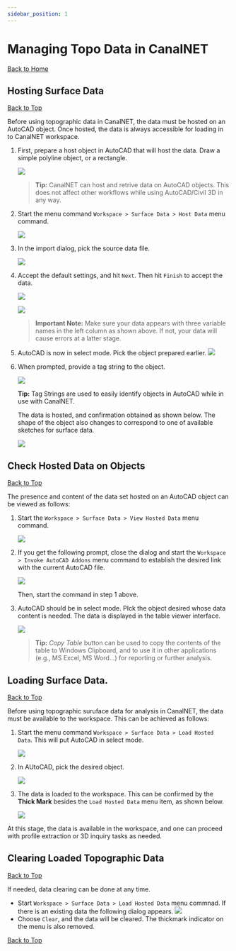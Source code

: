 ```yaml
---
sidebar_position: 1
---
```


# Managing Topo Data in CanalNET
[Back to Home](../index.md#1-wellcome)


## Hosting Surface Data
[Back to Top](#)

Before using topographic data in CanalNET, the data must be hosted on an AutoCAD object. Once hosted, the data is always accessible for loading in to CanalNET workspace. 



1. First, prepare a host object in AutoCAD that will host the data. Draw a simple polyline object, or a rectangle.
   
   ![](Images/Image%20010.png)

   > **Tip:** CanalNET can host and retrive data on AutoCAD objects. This does not affect other workflows while using AutoCAD/Civil 3D in any way.

2. Start the menu command `Workspace > Surface Data > Host Data` menu command.

   ![](Images/Image%20005.png)

   
3. In the import dialog, pick the source data file.

   ![](Images/Image%20050.png)

4. Accept the default settings, and hit `Next`. Then hit `Finish` to accept the data. 


   ![](Images/Image%20051.png)

   ![](Images/Image%20052.png)

   >**Important Note:** Make sure your data appears with three variable names in the left column as shown above. If not, your data will cause errors at a latter stage.

5. AutoCAD is now in select mode. Pick the object prepared earlier.
   ![](Images/Image%20053.png)

6. When prompted, provide a tag string to the object.

   ![](Images/Image%20054.png)
   
   **Tip:** Tag Strings are used to easily identify objects in AutoCAD while in use with CanalNET.

   The data is hosted, and confirmation obtained as shown below. The shape of the object also changes to correspond to one of available sketches for surface data.

   ![](Images/Image%20055.png)

## Check Hosted Data on Objects
[Back to Top](#)

The presence and content of the data set hosted on an AutoCAD object can be viewed as follows:

1. Start the `Workspace > Surface Data > View Hosted Data` menu command. 

   ![](Images/Image%20056.png)

2. If you get the following prompt, close the dialog and start the `Workspace > Invoke AutoCAD Addons` menu command to establish the desired link with the current AutoCAD file.

   ![](Images/Image%20049.png)

   Then, start the command in step 1 above.

3. AutoCAD should be in select mode. PIck the object desired whose data content is needed. The data is displayed in the table viewer interface.

   ![](Images/Image%20057.png)


   >**Tip:** *Copy Table* button can be used to copy the contents of the table to Windows Clipboard, and to use it in other applications (e.g., MS Excel, MS Word...) for reporting or further analysis.

## Loading Surface Data.
[Back to Top](#)

Before using topographic suruface data for analysis in CanalNET, the data must be available to the workspace. This can be achieved as follows:

1. Start the menu command `Workspace > Surface Data > Load Hosted Data`. This will put AutoCAD in select mode.

   ![](Images/Image%20004.png)

2. In AUtoCAD, pick the desired object. 

   ![](Images/Image%20060.png)
   
3. The data is loaded to the workspace. This can be confirmed by the **Thick Mark** besides the `Load Hosted Data` menu item, as shown below.
    
    ![](Images/Image%20061.png)
   

At this stage, the data is available in the workspace, and one can proceed with profile extraction or 3D inquiry tasks as needed.

## Clearing Loaded Topographic Data
[Back to Top](#)

If needed, data clearing can be done at any time. 
- Start `Workspace > Surface Data > Load Hosted Data` menu commnad. If there is an existing data the following dialog appears.
![](Images/Image%20063.png)
- Choose `Clear`, and the data will be cleared. The thickmark indicator on the menu is also removed.
  
[Back to Top](#)

